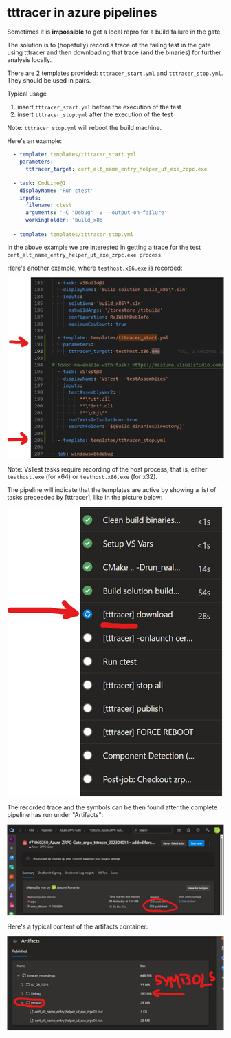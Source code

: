 # tttracer in azure pipelines

Sometimes it is **impossible** to get a local repro for a build failure in the gate. 

The solution is to (hopefully) record a trace of the failing test in the gate using tttracer and then downloading that trace (and the binaries) for further analysis locally.

There are 2 templates provided: `tttracer_start.yml` and `tttracer_stop.yml`. They should be used in pairs.

Typical usage 
1) insert `tttracer_start.yml` before the execution of the test
2) insert `tttracer_stop.yml` after the execution of the test

Note: `tttracer_stop.yml` will reboot the build machine.

Here's an example:

```yml
  - template: templates/tttracer_start.yml
    parameters: 
      tttracer_target: cert_alt_name_entry_helper_ut_exe_zrpc.exe

  - task: CmdLine@1
    displayName: 'Run ctest'
    inputs:
      filename: ctest
      arguments: '-C "Debug" -V --output-on-failure'
      workingFolder: 'build_x86'

  - template: templates/tttracer_stop.yml
```

In the above example we are interested in getting a trace for the test `cert_alt_name_entry_helper_ut_exe_zrpc.exe process`.

Here's another example, where `testhost.x86.exe` is recorded:

![record_testhoist.x86](./record_testhost.x86.exe.jpg)

Note: VsTest tasks require recording of the host process, that is, either `testhost.exe` (for x64) or `testhost.x86.exe` (for x32).


The pipeline will indicate that the templates are active by showing a list of tasks preceeded by [tttracer], like in the picture below:

![templates](./active_templates.jpg)

The recorded trace and the symbols can be then found after the complete pipeline has run under "Artifacts":

![download](./artifacts.jpg)

Here's a typical content of the artifacts container:

![artifacts](./artifacts2.jpg)



